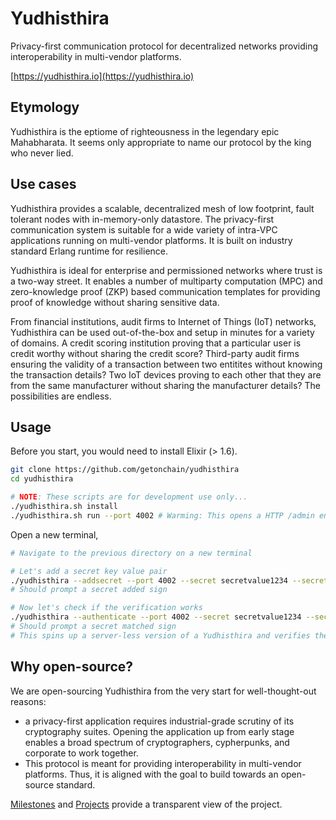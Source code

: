 # Yudhisthira
Privacy-first communication protocol for decentralized networks providing interoperability in multi-vendor platforms.

[https://yudhisthira.io](https://yudhisthira.io)

## Etymology

Yudhisthira is the eptiome of righteousness in the legendary epic Mahabharata. It seems only appropriate to name our protocol by the king who never lied.

## Use cases

Yudhisthira provides a scalable, decentralized mesh of low footprint, fault tolerant nodes with in-memory-only datastore. The privacy-first communication system is suitable for a wide variety of intra-VPC applications running on multi-vendor platforms. It is built on industry standard Erlang runtime for resilience.

Yudhisthira is ideal for enterprise and permissioned networks where trust is a two-way street. It enables a number of multiparty computation (MPC) and zero-knowledge proof (ZKP) based communication templates for providing proof of knowledge without sharing sensitive data.

From financial institutions, audit firms to Internet of Things (IoT) networks, Yudhisthira can be used out-of-the-box and setup in minutes for a variety of domains. A credit scoring institution proving that a particular user is credit worthy without sharing the credit score? Third-party audit firms ensuring the validity of a transaction between two entitites without knowing the transaction details? Two IoT devices proving to each other that they are from the same manufacturer without sharing the manufacturer details? The possibilities are endless.

## Usage

Before you start, you would need to install Elixir (> 1.6).

```bash
git clone https://github.com/getonchain/yudhisthira
cd yudhisthira

# NOTE: These scripts are for development use only...
./yudhisthira.sh install
./yudhisthira.sh run --port 4002 # Warming: This opens a HTTP /admin endpoint in dev mode for modifying & adding secrets
```

Open a new terminal,
```bash
# Navigate to the previous directory on a new terminal

# Let's add a secret key value pair
./yudhisthira --addsecret --port 4002 --secret secretvalue1234 --secret_key secretkey1234
# Should prompt a secret added sign

# Now let's check if the verification works
./yudhisthira --authenticate --port 4002 --secret secretvalue1234 --secret_key secretkey1234
# Should prompt a secret matched sign
# This spins up a server-less version of a Yudhisthira and verifies the keys with Socialist Millionaire Protocol
```

## Why open-source?

We are open-sourcing Yudhisthira from the very start for well-thought-out reasons:

- a privacy-first application requires industrial-grade scrutiny of its cryptography suites. Opening the application up from early stage enables a broad spectrum of cryptographers, cypherpunks, and corporate to work together.
- This protocol is meant for providing interoperability in multi-vendor platforms. Thus, it is aligned with the goal to build towards an open-source standard.

[Milestones](https://github.com/getonchain/yudhisthira/milestones) and [Projects](https://github.com/getonchain/yudhisthira/projects) provide a transparent view of the project.

